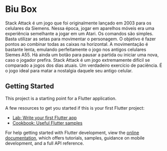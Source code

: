# Biu Box

Stack Attack é um jogo que foi originalmente lançado em 2003 para os celulares da Siemens. Nessa época, jogar em aparelhos móveis era uma experiência semelhante a jogar em um Atari.
Os comandos são simples. Basta utilizar as setas para movimentar o personagem. O objetivo é fazer pontos ao combinar todas as caixas na horizontal.
A movimentação é bastante lenta, emulando perfeitamente o jogo nos antigos celulares Siemes A55. Há ainda um botão para pausar a partida ou iniciar uma nova, caso o jogador prefira.
Stack Attack é um jogo extremamente difícil se comparado a jogos dos dias atuais. Um verdadeiro exercício de paciência. É o jogo ideal para matar a nostalgia daquele seu antigo celular.

## Getting Started

This project is a starting point for a Flutter application.

A few resources to get you started if this is your first Flutter project:

- [Lab: Write your first Flutter app](https://docs.flutter.dev/get-started/codelab)
- [Cookbook: Useful Flutter samples](https://docs.flutter.dev/cookbook)

For help getting started with Flutter development, view the
[online documentation](https://docs.flutter.dev/), which offers tutorials,
samples, guidance on mobile development, and a full API reference.
